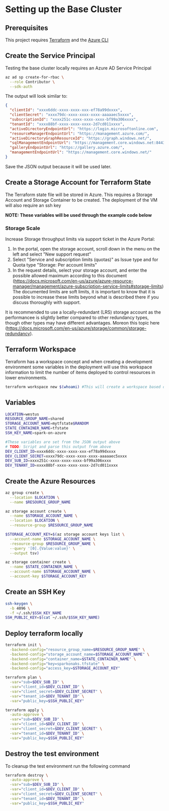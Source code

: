 # Setting up the Base Cluster

## Prerequisites

This project requires [Terraform](https://learn.hashicorp.com/terraform/getting-started/install.html) and the [Azure CLI](https://docs.microsoft.com/en-us/cli/azure/install-azure-cli?view=azure-cli-latest)

## Create the Service Principal

Testing the base cluster locally requires an Azure AD Service Principal

```bash
az ad sp create-for-rbac \
  --role Contributor \
  --sdk-auth
```

The output will look similar to:

```json
{
  "clientId": "xxxx6ddc-xxxx-xxxx-xxx-ef78a99dxxxx",
  "clientSecret": "xxxx79dc-xxxx-xxxx-xxxx-aaaaaec5xxxx",
  "subscriptionId": "xxxx251c-xxxx-xxxx-xxxx-bf99a306xxxx",
  "tenantId": "xxxx88bf-xxxx-xxxx-xxxx-2d7cd011xxxx",
  "activeDirectoryEndpointUrl": "https://login.microsoftonline.com",
  "resourceManagerEndpointUrl": "https://management.azure.com/",
  "activeDirectoryGraphResourceId": "https://graph.windows.net/",
  "sqlManagementEndpointUrl": "https://management.core.windows.net:8443/",
  "galleryEndpointUrl": "https://gallery.azure.com/",
  "managementEndpointUrl": "https://management.core.windows.net/"
}
```

Save the JSON output because it will be used later.

## Create a Storage Account for Terraform State

The Terraform state file will be stored in Azure. This requires a Storage Account and Storage Container to be created. The deployment of the VM will also require an ssh key

**NOTE: These variables will be used through the example code below**

### Storage Scale

Increase Storage throughput limits via support ticket in the Azure Portal:

1. In the portal, open the storage account, scroll down in the menu on the left and select "New support request"
1. Select "Service and subscription limits (quotas)" as Issue type and for Quota type "Storage: Per account limits"
1. In the request details, select your storage account, and enter the possible allowed maximum according to this document (https://docs.microsoft.com/en-us/azure/azure-resource-manager/management/azure-subscription-service-limits#storage-limits) The documented limits are soft limits, it is important to know that it is possible to increase these limits beyond what is described there if you discuss thoroughly with support.

It is recommended to use a locally-redundant (LRS) storage account as the performancee is slightly better compared to other redundancy types, though other types may have different advantages. Moreon this topic here (https://docs.microsoft.com/en-us/azure/storage/common/storage-redundancy).

## Terraform Workspace

Terraform has a workspace concept and when creating a development environment some variables in the deployment will use this workspace information to limit the number of items deployed to control resources in lower environments.

```bash
terraform workspace new $(whoami) #This will create a workspace based on the computer username. This can be replaced with any value other than default
```

## Variables

```bash
LOCATION=westus
RESOURCE_GROUP_NAME=shared
STORAGE_ACCOUNT_NAME=mytfstate$RANDOM
STATE_CONTAINER_NAME=tfstate
SSH_KEY_NAME=spark-on-azure

#These variables are set from the JSON output above
# TODO: Script and parse this output from above
DEV_CLIENT_ID=xxxx6ddc-xxxx-xxxx-xxx-ef78a99dxxxx
DEV_CLIENT_SECRET=xxxx79dc-xxxx-xxxx-xxxx-aaaaaec5xxxx
DEV_SUB_ID=xxxx251c-xxxx-xxxx-xxxx-bf99a306xxxx
DEV_TENANT_ID=xxxx88bf-xxxx-xxxx-xxxx-2d7cd011xxxx
```

## Create the Azure Resources

```bash
az group create \
  --location $LOCATION \
  --name $RESOURCE_GROUP_NAME

az storage account create \
  --name $STORAGE_ACCOUNT_NAME \
  --location $LOCATION \
  --resource-group $RESOURCE_GROUP_NAME

$STORAGE_ACCOUNT_KEY=$(az storage account keys list \
  --account-name $STORAGE_ACCOUNT_NAME \
  -resource-group $RESOURCE_GROUP_NAME \
  --query '[0].{Value:value}' \
  --output tsv)

az storage container create \
  --name $STATE_CONTAINER_NAME \
  --account-name $STORAGE_ACCOUNT_NAME \
  --account-key $STORAGE_ACCOUNT_KEY
```

## Create an SSH Key

```bash
ssh-keygen \
  -b 4096 \
  -f ~/.ssh/$SSH_KEY_NAME
SSH_PUBLIC_KEY=$(cat ~/.ssh/$SSH_KEY_NAME)
```

## Deploy terraform locally

```bash
terraform init \
  -backend-config="resource_group_name=$RESOURCE_GROUP_NAME" \
  -backend-config="storage_account_name=$STORAGE_ACCOUNT_NAME" \
  -backend-config="container_name=$STATE_CONTAINER_NAME" \
  -backend-config="key=sparkonaks.tfstate" \
  -backend-config="access_key=$STORAGE_ACCOUNT_KEY"

terraform plan \
  -var="sub=$DEV_SUB_ID" \
  -var="client_id=$DEV_CLIENT_ID" \
  -var="client_secret=$DEV_CLIENT_SECRET" \
  -var="tenant_id=$DEV_TENANT_ID" \
  -var="public_key=$SSH_PUBLIC_KEY"

terraform apply \
  -auto-approve \
  -var="sub=$DEV_SUB_ID" \
  -var="client_id=$DEV_CLIENT_ID" \
  -var="client_secret=$DEV_CLIENT_SECRET" \
  -var="tenant_id=$DEV_TENANT_ID" \
  -var="public_key=$SSH_PUBLIC_KEY"
```

## Destroy the test environment

To cleanup the test environment run the following command

```bash
terraform destroy \
  -auto-approve \
  -var="sub=$DEV_SUB_ID" \
  -var="client_id=$DEV_CLIENT_ID" \
  -var="client_secret=$DEV_CLIENT_SECRET" \
  -var="tenant_id=$DEV_TENANT_ID" \
  -var="public_key=$SSH_PUBLIC_KEY"
```
